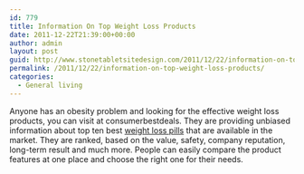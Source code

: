 ```yaml
---
id: 779
title: Information On Top Weight Loss Products
date: 2011-12-22T21:39:00+00:00
author: admin
layout: post
guid: http://www.stonetabletsitedesign.com/2011/12/22/information-on-top-weight-loss-products/
permalink: /2011/12/22/information-on-top-weight-loss-products/
categories:
  - General living
---
```

Anyone has an obesity problem and looking for the effective weight loss products, you can visit at consumerbestdeals. They are providing unbiased information about top ten best [weight loss pills](http://consumerbestdeals.com) that are available in the market. They are ranked, based on the value, safety, company reputation, long-term result and much more. People can easily compare the product features at one place and choose the right one for their needs.